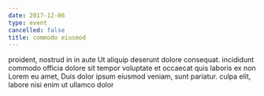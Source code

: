 ```yaml
---
date: 2017-12-06
type: event
cancelled: false
title: commodo eiusmod
---
```

proident, nostrud in in aute Ut aliquip deserunt dolore consequat. incididunt commodo officia dolore sit tempor voluptate et occaecat quis laboris ex non Lorem eu amet, Duis dolor ipsum eiusmod veniam, sunt pariatur. culpa elit, labore nisi enim ut ullamco dolor